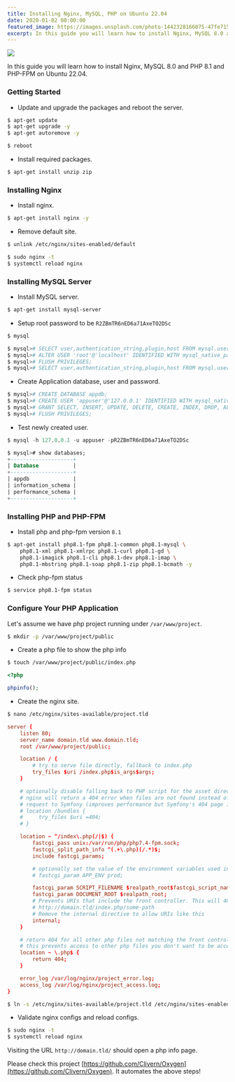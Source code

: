 ```yaml
---
title: Installing Nginx, MySQL, PHP on Ubuntu 22.04
date: 2020-01-02 00:00:00
featured_image: https://images.unsplash.com/photo-1442328166075-47fe7153c128?q=75&fm=jpg&w=1000&fit=max
excerpt: In this guide you will learn how to install Nginx, MySQL 8.0 and PHP 8.1 and PHP-FPM on Ubuntu 22.04.
---
```


![](https://images.unsplash.com/photo-1442328166075-47fe7153c128?q=75&fm=jpg&w=1000&fit=max)

In this guide you will learn how to install Nginx, MySQL 8.0 and PHP 8.1 and PHP-FPM on Ubuntu 22.04.

### Getting Started

- Update and upgrade the packages and reboot the server.

```bash
$ apt-get update
$ apt-get upgrade -y
$ apt-get autoremove -y

$ reboot
```

- Install required packages.

```bash
$ apt-get install unzip zip
```

### Installing Nginx

- Install nginx.

```bash
$ apt-get install nginx -y
```

- Remove default site.

```bash
$ unlink /etc/nginx/sites-enabled/default
```

```bash
$ sudo nginx -t
$ systemctl reload nginx
```

### Installing MySQL Server

- Install MySQL server.

```bash
$ apt-get install mysql-server
```

- Setup root password to be `R2ZBmTR6nED6a71AxeTO2DSc`

```bash
$ mysql

$ mysql># SELECT user,authentication_string,plugin,host FROM mysql.user;
$ mysql># ALTER USER 'root'@'localhost' IDENTIFIED WITH mysql_native_password BY 'R2ZBmTR6nED6a71AxeTO2DSc';
$ mysql># FLUSH PRIVILEGES;
$ mysql># SELECT user,authentication_string,plugin,host FROM mysql.user;
```

- Create Application database, user and password.

```bash
$ mysql># CREATE DATABASE appdb;
$ mysql># CREATE USER 'appuser'@'127.0.0.1' IDENTIFIED WITH mysql_native_password BY 'R2ZBmTR6nED6a71AxeTO2DSc';
$ mysql># GRANT SELECT, INSERT, UPDATE, DELETE, CREATE, INDEX, DROP, ALTER, CREATE TEMPORARY TABLES, LOCK TABLES ON appdb.* TO 'appuser'@'127.0.0.1';
$ mysql># FLUSH PRIVILEGES;
```

- Test newly created user.

```sql
$ mysql -h 127.0.0.1 -u appuser -pR2ZBmTR6nED6a71AxeTO2DSc

$ mysql># show databases;
+--------------------+
| Database           |
+--------------------+
| appdb              |
| information_schema |
| performance_schema |
+--------------------+
```

### Installing PHP and PHP-FPM

- Install php and php-fpm version `8.1`

```bash
$ apt-get install php8.1-fpm php8.1-common php8.1-mysql \
    php8.1-xml php8.1-xmlrpc php8.1-curl php8.1-gd \
    php8.1-imagick php8.1-cli php8.1-dev php8.1-imap \
    php8.1-mbstring php8.1-soap php8.1-zip php8.1-bcmath -y
```

- Check php-fpm status

```bash
$ service php8.1-fpm status
```

### Configure Your PHP Application

Let's assume we have php project running under `/var/www/project`.

```bash
$ mkdir -p /var/www/project/public
```

- Create a php file to show the php info

```bash
$ touch /var/www/project/public/index.php
```

```php
<?php

phpinfo();
```

- Create the nginx site.

```bash
$ nano /etc/nginx/sites-available/project.tld
```

```conf
server {
    listen 80;
    server_name domain.tld www.domain.tld;
    root /var/www/project/public;

    location / {
        # try to serve file directly, fallback to index.php
        try_files $uri /index.php$is_args$args;
    }

    # optionally disable falling back to PHP script for the asset directories;
    # nginx will return a 404 error when files are not found instead of passing the
    # request to Symfony (improves performance but Symfony's 404 page is not displayed)
    # location /bundles {
    #     try_files $uri =404;
    # }

    location ~ ^/index\.php(/|$) {
        fastcgi_pass unix:/var/run/php/php7.4-fpm.sock;
        fastcgi_split_path_info ^(.+\.php)(/.*)$;
        include fastcgi_params;

        # optionally set the value of the environment variables used in the application
        # fastcgi_param APP_ENV prod;

        fastcgi_param SCRIPT_FILENAME $realpath_root$fastcgi_script_name;
        fastcgi_param DOCUMENT_ROOT $realpath_root;
        # Prevents URIs that include the front controller. This will 404:
        # http://domain.tld/index.php/some-path
        # Remove the internal directive to allow URIs like this
        internal;
    }

    # return 404 for all other php files not matching the front controller
    # this prevents access to other php files you don't want to be accessible.
    location ~ \.php$ {
        return 404;
    }

    error_log /var/log/nginx/project_error.log;
    access_log /var/log/nginx/project_access.log;
}
```

```bash
$ ln -s /etc/nginx/sites-available/project.tld /etc/nginx/sites-enabled/project.tld
```

- Validate nginx configs and reload configs.

```bash
$ sudo nginx -t
$ systemctl reload nginx
```

Visiting the URL `http://domain.tld/` should open a php info page.

Please check this project [https://github.com/Clivern/Oxygen](https://github.com/Clivern/Oxygen). It automates the above steps!
